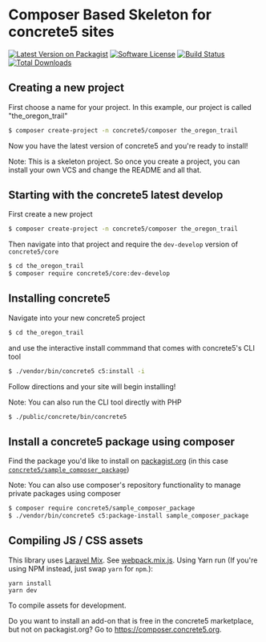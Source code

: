# Composer Based Skeleton for concrete5 sites

[![Latest Version on Packagist][ico-version]][link-packagist]
[![Software License][ico-license]](LICENSE.txt)
[![Build Status][ico-travis]][link-travis]
[![Total Downloads][ico-downloads]][link-downloads]

## Creating a new project

First choose a name for your project. In this example, our project is called "the_oregon_trail"

```bash
$ composer create-project -n concrete5/composer the_oregon_trail
```

Now you have the latest version of concrete5 and you're ready to install!

Note: This is a skeleton project. So once you create a project, you can install your own VCS and change the README and all that.

## Starting with the concrete5 latest develop

First create a new project
```bash
$ composer create-project -n concrete5/composer the_oregon_trail
```

Then navigate into that project and require the `dev-develop` version of `concrete5/core`
```bash
$ cd the_oregon_trail
$ composer require concrete5/core:dev-develop
```

## Installing concrete5

Navigate into your new concrete5 project

```bash
$ cd the_oregon_trail
```

and use the interactive install commmand that comes with concrete5's CLI tool

```bash
$ ./vendor/bin/concrete5 c5:install -i
```
Follow directions and your site will begin installing!


Note: You can also run the CLI tool directly with PHP

```bash
$ ./public/concrete/bin/concrete5
```

## Install a concrete5 package using composer

Find the package you'd like to install on [packagist.org](https://packagist.org) (in this case [`concrete5/sample_composer_package`](https://packagist.org/packages/concrete5/sample_composer_package))

Note: You can also use composer's repository functionality to manage private packages using composer

```bash
$ composer require concrete5/sample_composer_package
$ ./vendor/bin/concrete5 c5:package-install sample_composer_package
```

## Compiling JS / CSS assets
This library uses [Laravel Mix][link-mix]. See [webpack.mix.js][link-webpack-mix-file].
Using Yarn run (If you're using NPM instead, just swap `yarn` for `npm`.):

```
yarn install
yarn dev
```

To compile assets for development.

Do you want to install an add-on that is free in the concrete5 marketplace, but not on packagist.org? Go to https://composer.concrete5.org.

[ico-version]: https://img.shields.io/packagist/v/concrete5/composer.svg?style=flat-square
[ico-license]: https://img.shields.io/badge/license-MIT-brightgreen.svg?style=flat-square
[ico-travis]: https://img.shields.io/travis/concrete5/composer/master.svg?style=flat-square
[ico-downloads]: https://img.shields.io/packagist/dt/concrete5/composer.svg?style=flat-square

[link-packagist]: https://packagist.org/packages/concrete5/composer
[link-travis]: https://travis-ci.org/concrete5/composer
[link-downloads]: https://packagist.org/packages/concrete5/composer
[link-mix]: https://laravel.com/docs/5.5/mix
[link-webpack-mix-file]: ./webpack.mix.js

